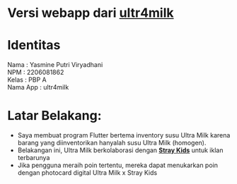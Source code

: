 # Versi webapp dari [ultr4milk](https://github.com/sdikyarts/ultr4milk)

# Identitas
Nama                : Yasmine Putri Viryadhani<br>
NPM                 : 2206081862<br>
Kelas               : PBP A<br>
Nama App            : ultr4milk<br>

# Latar Belakang:
- Saya membuat program Flutter bertema inventory susu Ultra Milk karena barang yang diinventorikan hanyalah susu Ultra Milk (homogen).
- Belakangan ini, Ultra Milk berkolaborasi dengan [**Stray Kids**](https://en.wikipedia.org/wiki/Stray_Kids) untuk iklan terbarunya
- Jika pengguna meraih poin tertentu, mereka dapat menukarkan poin dengan photocard digital Ultra Milk x Stray Kids